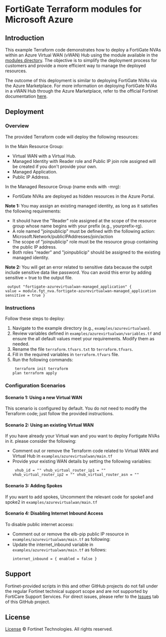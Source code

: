 # FortiGate Terraform modules for Microsoft Azure

## Introduction

This example Terraform code demonstrates how to deploy a FortiGate NVAs within an Azure Virtual WAN (vWAN) Hub using the module available in the [modules directory](https://github.com/40net-cloud/terraform-azure-fortigate/tree/main/modules/azurevirtualwan). The objective is to simplify the deployment process for customers and provide a more efficient way to manage the deployed resources.

The outcome of this deployment is similar to deploying FortiGate NVAs via the Azure Marketplace.
For more information on deploying FortiGate NVAs in a vWAN Hub through the Azure Marketplace, refer to the official Fortinet documentation [here](https://docs.fortinet.com/document/fortigate-public-cloud/7.4.0/azure-vwan-ngfw-deployment-guide/233362/deploying-fortigate-nvas-in-a-vwan-hub).

## Deployment

### Overview

The provided Terraform code will deploy the following resources:

In the Main Resource Group:

- Virtual WAN with a Virtual Hub.
- Managed Identity with Reader role and Public IP join role assigned will be created if you don't provide your own.
- Managed Application.
- Public IP Address.

In the Managed Resource Group (name ends with -mrg):
- FortiGate NVAs are deployed as hidden resources in the Azure Portal.


**Note 1:** You may assign an existing managed identity, as long as it satisfies the following requirements:

- It should have the "Reader" role assigned at the scope of the resource group whose name begins with your prefix (e.g., yourprefix-rg).
- A role named "joinpublicip" must be defined with the following action: Microsoft.Network/publicIPAddresses/join/action
- The scope of  "joinpublicip" role must be the resource group containing the public IP address.
- Both roles "reader" and "joinpublicip" should be assigned to the existing managed identity.

**Note 2:** You will get an error related to sensitive data because the outpit include sensitive data like password. You can avoid this error by adding sensitive = true to the output file.
<code><pre>
output "fortigate-azurevirtualwan-managed_application" {
  value = module.fgt_nva.fortigate-azurevirtualwan-managed_application
  sensitive = true
}
</code></pre>

### Instructions
Follow these steps to deploy:

1. Navigate to the example directory (e.g., `examples/azurevirtualwan`).
2. Review variables defined in  `examples/azurevirtualwan/variables.tf` and ensure the all default values meet your requirements. Modify them as needed.
3. Rename the file `terraform.tfvars.txt` to `terraform.tfvars`.
4. Fill in the required variables in `terraform.tfvars` file.
5. Run the following commands:
<code><pre>
   terraform init
   terraform plan
   terraform apply
</code></pre>

###  Configuration Scenarios

#### Scenario 1: Using a new Virtual WAN

This scenario is configured by default. You do not need to modify the Terraform code; just follow the provided instructions.

#### Scenario 2: Using an existing Virtual WAN

If you have already your Virtual wan and you want to deploy Fortigate NVAs in it. please consider the following:
- Comment out or remove the Terraform code related to Virtual WAN and Virtual Hub in `examples/azurevirtualwan/main.tf`
- Provide your existing WAN details by setting the following variables: 
<code><pre>
vhub_id                     = ""
vhub_virtual_router_ip1     = ""
vhub_virtual_router_ip2     = ""
vhub_virtual_router_asn     = ""
</code></pre>

#### Scenario 3: Adding Spokes

If you want to add spokes, Uncomment the relevant code for spoke1 and spoke2 in `examples/azurevirtualwan/main.tf`

#### Scenario 4: Disabling Internet Inbound Access

To disable public internet access:
- Comment out or remove the elb-pip public IP resource in `examples/azurevirtualwan/main.tf` as following:
- Update the internet_inbound variable in `examples/azurevirtualwan/main.tf` as follows:
<code><pre>
internet_inbound = {
   enabled        = false
}
</code></pre>
## Support

Fortinet-provided scripts in this and other GitHub projects do not fall under the regular Fortinet technical support scope and are not supported by FortiCare Support Services.
For direct issues, please refer to the [Issues](https://github.com/40net-cloud/terraform-azure-fortigate/issues) tab of this GitHub project.

## License

[License](/../../blob/main/LICENSE) © Fortinet Technologies. All rights reserved.
